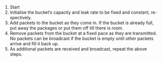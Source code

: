 1. Start
2. Initialise the bucket’s capacity and leak rate to be fixed and constant, re-
spectively.
3. Add packets to the bucket as they come in. If the bucket is already full, put
away the packages or put them off till there is room.
4. Remove packets from the bucket at a fixed pace as they are transmitted.
No packets can be broadcast if the bucket is empty until other packets arrive
and fill it back up.
5. As additional packets are received and broadcast, repeat the above steps.